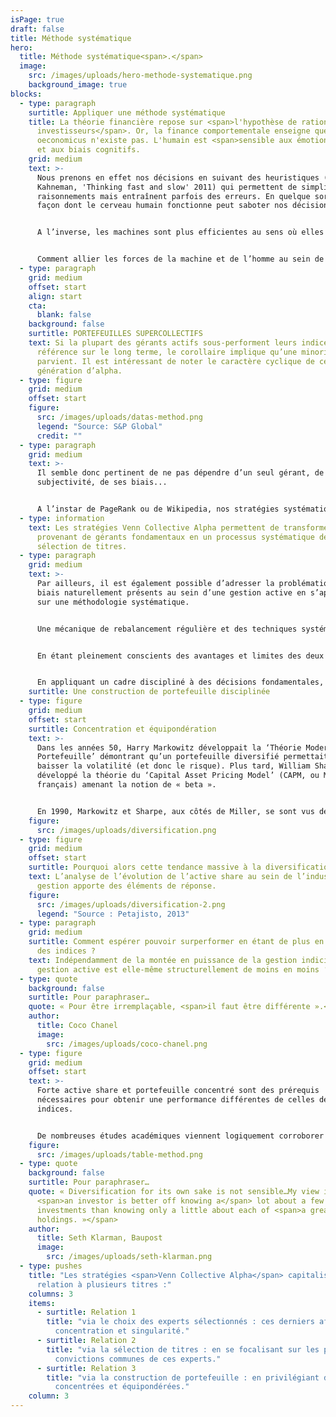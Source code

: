 ```yaml
---
isPage: true
draft: false
title: Méthode systématique
hero:
  title: Méthode systématique<span>.</span>
  image:
    src: /images/uploads/hero-methode-systematique.png
    background_image: true
blocks:
  - type: paragraph
    surtitle: Appliquer une méthode systématique
    title: La théorie financière repose sur <span>l'hypothèse de rationalité des
      investisseurs</span>. Or, la finance comportementale enseigne que l'homo
      oeconomicus n'existe pas. L'humain est <span>sensible aux émotions</span>
      et aux biais cognitifs.
    grid: medium
    text: >-
      Nous prenons en effet nos décisions en suivant des heuristiques (Daniel
      Kahneman, 'Thinking fast and slow' 2011) qui permettent de simplifier les
      raisonnements mais entraînent parfois des erreurs. En quelque sorte, la
      façon dont le cerveau humain fonctionne peut saboter nos décisions.


      A l’inverse, les machines sont plus efficientes au sens où elles n’ont pas d’émotions, pas de fatigue, pas d’ego… et disposent de capacités de traitement extrêmement puissantes. Toutefois, elles n’arrivent pas encore à résoudre des systèmes complexes, multi-facettes. Très souvent, les meilleurs systèmes informatiques ne font guère plus que synthétiser la prise de décision humaine. Par exemple, l'algorithme PageRank est basé sur l'affichage des pages les plus consultées par les internautes. Comme le souligne John Markoff dans son livre 'Machines of Loving Grace', cet algorithme exploite essentiellement l'intelligence collective humaine en agrégeant des sources d'information précieuses.


      Comment allier les forces de la machine et de l’homme au sein de l’investissement ?
  - type: paragraph
    grid: medium
    offset: start
    align: start
    cta:
      blank: false
    background: false
    surtitle: PORTEFEUILLES SUPERCOLLECTIFS
    text: Si la plupart des gérants actifs sous-performent leurs indices de
      référence sur le long terme, le corollaire implique qu’une minorité y
      parvient. Il est intéressant de noter le caractère cyclique de cette
      génération d’alpha.
  - type: figure
    grid: medium
    offset: start
    figure:
      src: /images/uploads/datas-method.png
      legend: "Source: S&P Global"
      credit: ""
  - type: paragraph
    grid: medium
    text: >-
      Il semble donc pertinent de ne pas dépendre d’un seul gérant, de sa
      subjectivité, de ses biais...


      A l’instar de PageRank ou de Wikipedia, nos stratégies systématiques exploitent l’intelligence collective d’experts en stock-picking, en agrégeant des sources d’information que nous jugeons précieuses.
  - type: information
    text: Les stratégies Venn Collective Alpha permettent de transformer les signaux
      provenant de gérants fondamentaux en un processus systématique de
      sélection de titres.
  - type: paragraph
    grid: medium
    text: >-
      Par ailleurs, il est également possible d’adresser la problématique des
      biais naturellement présents au sein d’une gestion active en s’appuyant
      sur une méthodologie systématique.


      Une mécanique de rebalancement régulière et des techniques systématiques de construction de portefeuille sont aussi un moyen de nous affranchir de tous biais affectant parfois les gérants fondamentaux (entêtement, complaisance….).


      En étant pleinement conscients des avantages et limites des deux approches (fondamentale / quantitative) nous sommes en mesure de marier le meilleur des deux mondes afin de développer une approche plus robuste. Cette dernière s’appuie sur des algorithmes et les récentes découvertes dans le domaine de la prévision, de la théorie de la décision et de la finance comportementale.


      En appliquant un cadre discipliné à des décisions fondamentales, nous cherchons à gommer nos propres biais comportementaux mais aussi ceux des experts à l’origine des signaux d’investissement. Cela nous permet de proposer des stratégies fiables, robustes et pérennes pour l’investisseur.
    surtitle: Une construction de portefeuille disciplinée
  - type: figure
    grid: medium
    offset: start
    surtitle: Concentration et équipondération
    text: >-
      Dans les années 50, Harry Markowitz développait la ‘Théorie Moderne du
      Portefeuille’ démontrant qu’un portefeuille diversifié permettait de
      baisser la volatilité (et donc le risque). Plus tard, William Sharpe a
      développé la théorie du ‘Capital Asset Pricing Model’ (CAPM, ou MEDAF en
      français) amenant la notion de « beta ».


      En 1990, Markowitz et Sharpe, aux côtés de Miller, se sont vus décerner le Prix Nobel d’Economie pour leurs contributions à la finance moderne. Leurs travaux ont bien sûr grandement influencé le monde de la gestion d’actifs, en essaimant l’idée qu’il est risqué de détenir un petit nombre d'actions car cela fait prendre des risques spécifiques trop importants. Pourtant, l’analyse empirique montre qu’un portefeuille d’une trentaine de titres permet de largement diminuer les risques idiosyncratiques.
    figure:
      src: /images/uploads/diversification.png
  - type: figure
    grid: medium
    offset: start
    surtitle: Pourquoi alors cette tendance massive à la diversification ?
    text: L’analyse de l’évolution de l’active share au sein de l’industrie de la
      gestion apporte des éléments de réponse.
    figure:
      src: /images/uploads/diversification-2.png
      legend: "Source : Petajisto, 2013"
  - type: paragraph
    grid: medium
    surtitle: Comment espérer pouvoir surperformer en étant de plus en plus proche
      des indices ?
    text: Indépendamment de la montée en puissance de la gestion indicielle, la
      gestion active est elle-même structurellement de moins en moins ‘active’.
  - type: quote
    background: false
    surtitle: Pour paraphraser…
    quote: « Pour être irremplaçable, <span>il faut être différente ».</span>
    author:
      title: Coco Chanel
      image:
        src: /images/uploads/coco-chanel.png
  - type: figure
    grid: medium
    offset: start
    text: >-
      Forte active share et portefeuille concentré sont des prérequis
      nécessaires pour obtenir une performance différentes de celles des
      indices.


      De nombreuses études académiques viennent logiquement corroborer cette relation positive entre forte active share/concentration élevée et capacité à surperformer.
    figure:
      src: /images/uploads/table-method.png
  - type: quote
    background: false
    surtitle: Pour paraphraser…
    quote: « Diversification for its own sake is not sensible…My view is that
      <span>an investor is better off knowing a</span> lot about a few
      investments than knowing only a little about each of <span>a great many
      holdings. »</span>
    author:
      title: Seth Klarman, Baupost
      image:
        src: /images/uploads/seth-klarman.png
  - type: pushes
    title: "Les stratégies <span>Venn Collective Alpha</span> capitalisent sur cette
      relation à plusieurs titres :"
    columns: 3
    items:
      - surtitle: Relation 1
        title: "via le choix des experts sélectionnés : ces derniers affichant eux-mêmes
          concentration et singularité."
      - surtitle: Relation 2
        title: "via la sélection de titres : en se focalisant sur les plus fortes
          convictions communes de ces experts."
      - surtitle: Relation 3
        title: "via la construction de portefeuille : en privilégiant des stratégies
          concentrées et équipondérées."
    column: 3
---
```

